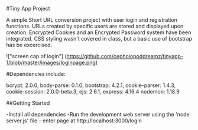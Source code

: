 #Tiny App Project

A simple Short URL conversion project with user login and registration functions. URLs created by specific users are stored and displayed upon creation. Encrypted Cookies and an Encrypted Password system have been integrated. CSS styling wasn't covered in class, but a basic use of bootstrap has be excercised. 

!["screen cap of login"] (https://github.com/cepholopoddreamz/tinyapp-1/blob/master/images/loginpage.png)


#Dependencies include: 

bcrypt: 2.0.0,
body-parse: 0.1.0,
bootstrap: 4.2.1,
cookie-parser: 1.4.3,
cookie-session: 2.0.0-beta.3,
ejs: 2.6.1,
express: 4.16.4
nodemon: 1.18.9

##Getting Started

-Install all dependencies
-Run the development web server using the 'node server.js' file - enter page at http://localhost:3000/login
